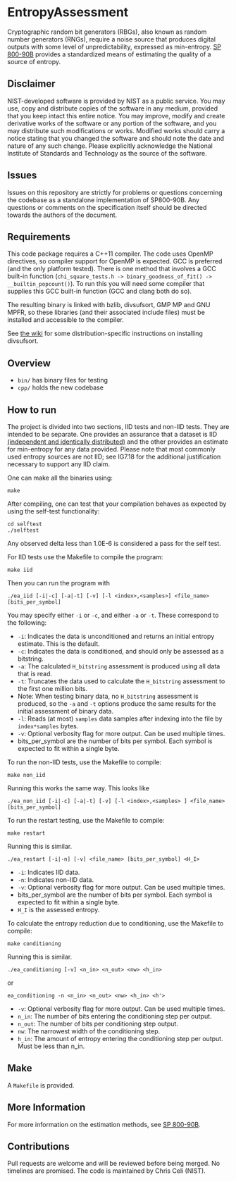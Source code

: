# EntropyAssessment

Cryptographic random bit generators (RBGs), also known as random number generators (RNGs), require a noise source that produces digital outputs with some level of unpredictability, expressed as min-entropy. [SP 800-90B](https://nvlpubs.nist.gov/nistpubs/SpecialPublications/NIST.SP.800-90B.pdf) provides a standardized means of estimating the quality of a source of entropy.

## Disclaimer

NIST-developed software is provided by NIST as a public service. You may use, copy and distribute copies of the software in any medium, provided that you keep intact this entire notice. You may improve, modify and create derivative works of the software or any portion of the software, and you may distribute such modifications or works. Modified works should carry a notice stating that you changed the software and should note the date and nature of any such change. Please explicitly acknowledge the National Institute of Standards and Technology as the source of the software.

## Issues

Issues on this repository are strictly for problems or questions concerning the codebase as a standalone implementation of SP800-90B. Any questions or comments on the specification itself should be directed towards the authors of the document. 

## Requirements

This code package requires a C++11 compiler. The code uses OpenMP directives, so compiler support for OpenMP is expected. GCC is preferred (and the only platform tested). There is one method that involves a GCC built-in function (`chi_square_tests.h -> binary_goodness_of_fit() -> __builtin_popcount()`). To run this you will need some compiler that supplies this GCC built-in function (GCC and clang both do so).

The resulting binary is linked with bzlib, divsufsort, GMP MP and GNU MPFR, so these libraries (and their associated include files) must be installed and accessible to the compiler.

See [the wiki](https://github.com/usnistgov/SP800-90B_EntropyAssessment/wiki/Installing-libdivsufsort) for some distribution-specific instructions on installing divsufsort.

## Overview

* `bin/` has binary files for testing
* `cpp/` holds the new codebase

## How to run

The project is divided into two sections, IID tests and non-IID tests. They are intended to be separate. One provides an assurance that a dataset is IID [(independent and identically distributed)](https://en.wikipedia.org/wiki/Independent_and_identically_distributed_random_variables) and the other provides an estimate for min-entropy for any data provided. Please note that most commonly used entropy sources are not IID; see IG7.18 for the additional justification necessary to support any IID claim.

One can make all the binaries using:

	make

After compiling, one can test that your compilation behaves as expected by using the self-test functionality:
	
	cd selftest
	./selftest

Any observed delta less than 1.0E-6 is considered a pass for the self test.

For IID tests use the Makefile to compile the program:

    make iid

Then you can run the program with

    ./ea_iid [-i|-c] [-a|-t] [-v] [-l <index>,<samples>] <file_name> [bits_per_symbol]

You may specify either `-i` or `-c`, and either `-a` or `-t`. These correspond to the following:

* `-i`: Indicates the data is unconditioned and returns an initial entropy estimate. This is the default.
* `-c`: Indicates the data is conditioned, and should only be assessed as a bitstring.
* `-a`: The calculated `H_bitstring` assessment is produced using all data that is read.
* `-t`: Truncates the data used to calculate the `H_bitstring` assessment to the first one million bits.
* Note: When testing binary data, no `H_bitstring` assessment is produced, so the `-a` and `-t` options produce the same results for the initial assessment of binary data.
* `-l`: Reads (at most) `samples` data samples after indexing into the file by `index*samples` bytes.
* `-v`: Optional verbosity flag for more output. Can be used multiple times.
* bits_per_symbol are the number of bits per symbol. Each symbol is expected to fit within a single byte.

To run the non-IID tests, use the Makefile to compile:

    make non_iid

Running this works the same way. This looks like

	./ea_non_iid [-i|-c] [-a|-t] [-v] [-l <index>,<samples> ] <file_name> [bits_per_symbol]

To run the restart testing, use the Makefile to compile:
    
    make restart

Running this is similar.
	
	./ea_restart [-i|-n] [-v] <file_name> [bits_per_symbol] <H_I>

* `-i`: Indicates IID data.
* `-n`: Indicates non-IID data.
* `-v`: Optional verbosity flag for more output. Can be used multiple times.
* bits_per_symbol are the number of bits per symbol. Each symbol is expected to fit within a single byte.
* `H_I` is the assessed entropy.

To calculate the entropy reduction due to conditioning, use the Makefile to compile:
    
    make conditioning

Running this is similar.

    ./ea_conditioning [-v] <n_in> <n_out> <nw> <h_in>

or

    ea_conditioning -n <n_in> <n_out> <nw> <h_in> <h'>

* `-v`: Optional verbosity flag for more output. Can be used multiple times.
* `n_in`: The number of bits entering the conditioning step per output.
* `n_out`: The number of bits per conditioning step output.
* `nw`: The narrowest width of the conditioning step.
* `h_in`: The amount of entropy entering the conditioning step per output. Must be less than n_in.

## Make

A `Makefile` is provided.

## More Information

For more information on the estimation methods, see [SP 800-90B](https://nvlpubs.nist.gov/nistpubs/SpecialPublications/NIST.SP.800-90B.pdf).

## Contributions

Pull requests are welcome and will be reviewed before being merged. No timelines are promised. The code is maintained by Chris Celi (NIST).

